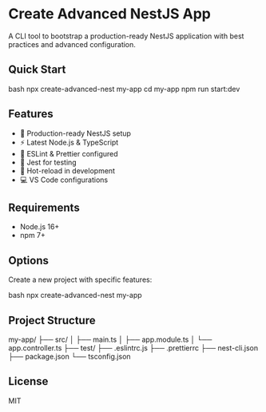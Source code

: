 # Create Advanced NestJS App

A CLI tool to bootstrap a production-ready NestJS application with best practices and advanced configuration.

## Quick Start

bash
npx create-advanced-nest my-app
cd my-app
npm run start:dev


## Features

- 🚀 Production-ready NestJS setup
- ⚡️ Latest Node.js & TypeScript
- 📝 ESLint & Prettier configured
- 🧪 Jest for testing
- 🔄 Hot-reload in development
- 💻 VS Code configurations

## Requirements

- Node.js 16+
- npm 7+

## Options

Create a new project with specific features:

bash
npx create-advanced-nest my-app

## Project Structure

my-app/
├── src/
│ ├── main.ts
│ ├── app.module.ts
│ └── app.controller.ts
├── test/
├── .eslintrc.js
├── .prettierrc
├── nest-cli.json
├── package.json
└── tsconfig.json

## License

MIT